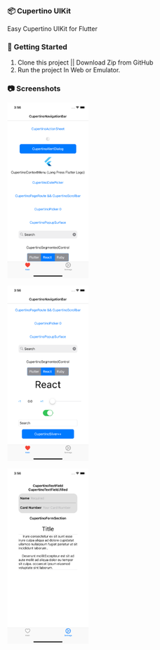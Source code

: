 ### 📦 **Cupertino UIKit**

Easy Cupertino UIKit for Flutter

### 🚀 **Getting Started**
1. Clone this project || Download Zip from GitHub
2. Run the project In Web or Emulator.

### 📷 **Screenshots**

<img
    src="/assets/image1.png"
    alt="Main Screen"
    title="Main Screen"
    style="display: inline-block; margin: 0 auto; width: 200; height: 400px">

<img
    src="/assets/image2.png"
    alt="Main Screen"
    title="Main Screen"
    style="display: inline-block; margin: 0 auto; width: 200; height: 400px">

<img
    src="/assets/image3.png"
    alt="Main Screen"
    title="Main Screen"
    style="display: inline-block; margin: 0 auto; width: 200; height: 400px">
    
